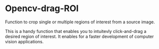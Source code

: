 # Opencv-drag-ROI
Function to crop single or multiple regions of interest from a source image.

This is a handy function that enables you to intuitevly click-and-drag a desired region of interest. It enables for a faster development of computer vision applications.





